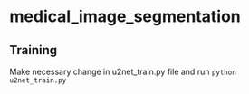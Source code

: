 # medical_image_segmentation

## Training
Make necessary change in u2net_train.py file and run
`python u2net_train.py`
